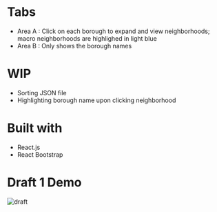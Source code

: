 # Tabs
- Area A : Click on each borough to expand and view neighborhoods; macro neighborhoods are highlighed in light blue
- Area B : Only shows the borough names

# WIP
- Sorting JSON file
- Highlighting borough name upon clicking neighborhood 
 
# Built with
- React.js
- React Bootstrap

# Draft 1 Demo
![draft](http://g.recordit.co/UoLYCu67wB.gif)

